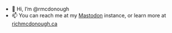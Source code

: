 - 👋 Hi, I’m @rmcdonough
- 📫 You can reach me at my <a rel="me" href="https://dcerberus.com/@rich">Mastodon</a> instance, or learn more at <a href="https://www.richmcdonough.ca/">richmcdonough.ca</a>
